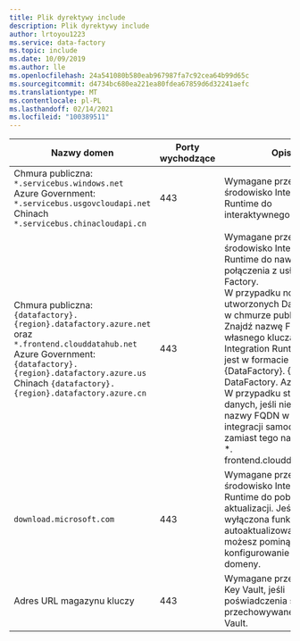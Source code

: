 ```yaml
---
title: Plik dyrektywy include
description: Plik dyrektywy include
author: lrtoyou1223
ms.service: data-factory
ms.topic: include
ms.date: 10/09/2019
ms.author: lle
ms.openlocfilehash: 24a541080b580eab967987fa7c92cea64b99d65c
ms.sourcegitcommit: d4734bc680ea221ea80fdea67859d6d32241aefc
ms.translationtype: MT
ms.contentlocale: pl-PL
ms.lasthandoff: 02/14/2021
ms.locfileid: "100389511"
---
```

| Nazwy domen                                          | Porty wychodzące | Opis                |
| ----------------------------------------------------- | -------------- | ---------------------------|
| Chmura publiczna: `*.servicebus.windows.net` <br> Azure Government: `*.servicebus.usgovcloudapi.net` <br> Chinach `*.servicebus.chinacloudapi.cn`   | 443            | Wymagane przez własne środowisko Integration Runtime do interaktywnego tworzenia. |
| Chmura publiczna: `{datafactory}.{region}.datafactory.azure.net`<br> oraz `*.frontend.clouddatahub.net` <br> Azure Government: `{datafactory}.{region}.datafactory.azure.us` <br> Chinach `{datafactory}.{region}.datafactory.azure.cn` | 443            | Wymagane przez własne środowisko Integration Runtime do nawiązywania połączenia z usługą Data Factory. <br>W przypadku nowych utworzonych Data Factory w chmurze publicznej Znajdź nazwę FQDN z własnego klucza Integration Runtime, który jest w formacie {DataFactory}. {Region}. DataFactory. Azure. NET. W przypadku starej fabryki danych, jeśli nie widzisz nazwy FQDN w kluczu integracji samodzielnej, zamiast tego należy użyć *. frontend.clouddatahub.net. |
| `download.microsoft.com`    | 443            | Wymagane przez własne środowisko Integration Runtime do pobierania aktualizacji. Jeśli została wyłączona funkcja autoaktualizowania, możesz pominąć konfigurowanie tej domeny. |
| Adres URL magazynu kluczy | 443           | Wymagane przez Azure Key Vault, jeśli poświadczenia są przechowywane w Key Vault. |
